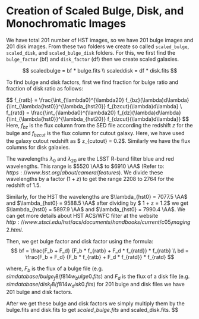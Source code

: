 # Creation of Scaled Bulge, Disk, and Monochromatic Images
We have total 201 number of HST images, so we have 201 bulge images and 201 disk images.
From these two folders we create so called `scaled_bulge`, `scaled_disk`, and `scaled_bulge_disk` folders. 
For this, we first find the `bulge_factor` (bf) and `disk_factor` (df) then we create scaled galaxies.

$$
scaledbulge = bf * bulge.fits \\
scaleddisk = df * disk.fits
$$
 
 

To find bulge and disk factors, first we find fraction for bulge ratio and fraction of disk ratio as follows:

 $$
 f_{ratb} = \frac{\int_{\lambda0}^{\lambda20} f_{bz}(\lambda)d\lambda}
 {\int_{\lambda{hst0}}^{\lambda_{hst20}} f_{bzcut}(\lambda)d\lambda} \\
 f_{ratd} = \frac{\int_{\lambda0}^{\lambda20} f_{dz}(\lambda)d\lambda}
 {\int_{\lambda{hst0}}^{\lambda_{hst20}} f_{dzcut}(\lambda)d\lambda}}
 $$
Here, $f_{bz}$ is the flux column from the SED file according the redshift $z$ for the bulge and $f_{bzcut}$ is the 
flux column for cutout galaxy. Here, we have used the galaxy cutout redshift as $ z_{cutout} = 0.2$. Similarly we have the flux columns for disk galaxies.

The wavelengths $\lambda_0$ and $\lambda_{20}$ are the LSST R-band filter blue and red wavelengths. This range is $5520 \AA$ to $6910 \AA$ (Refer to: $https://www.lsst.org/about/camera/features$).
We divide these wavelengths by a factor ($1 + z$) to get the range 2208 to 2764 for the redshift of 1.5.

Similarly, for the HST the wavelengths are $\lambda_{hst0} = 7077.5 \AA$ and $\lambda_{hst0} = 9588.5 \AA$ after dividing by $ 1 + z = 1.2$ we get $\lambda_{hst0} = 5897.9 \AA$ and $\lambda_{hst0} = 7990.4 \AA$. We can get more details about HST ACS/WFC filter at the website $http://www.stsci.edu/hst/acs/documents/handbooks/current/c05_imaging2.html$.

Then, we get bulge factor and disk factor using the formula:
 $$
 bf = \frac{F_b + F_d} {F_b * f_{ratb} + F_d * f_{ratd}} * f_{ratb} \\
 bd = \frac{F_b + F_d} {F_b * f_{ratb} + F_d * f_{ratd}} * f_{ratd}
$$
 
 where, $F_b$ is the flux of a bulge file (e.g. $simdatabase/bulge_f8/f814w_bulge0.fits$) and $F_d$ is the flux of a disk file (e.g. $simdatabase/disk_f8/f814w_disk0.fits$) for 201 bulge and disk files we have 201 bulge and disk factors.
 
After we get these bulge and disk factors we simply multiply them by the bulge.fits and disk.fits to get $scaled\_bulge.fits$ and scaled\_disk.fits.
$$
